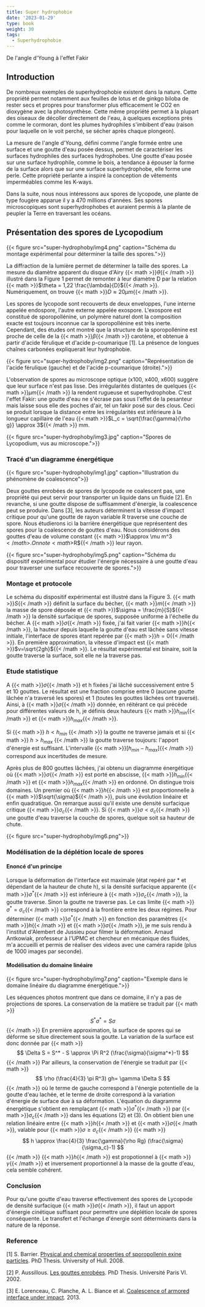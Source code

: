 ```yaml
---
title: Super hydrophobie
date: '2023-01-29'
type: book
weight: 30
tags:
  - Superhydrophobie
---
```


De l'angle d'Young à l'effet Fakir

<!--more-->

## Introduction

De nombreux exemples de superhydrophobie existent dans la nature. Cette propriété permet notamment aux feuilles de lotus et de ginkgo biloba de rester secs et propres pour transformer plus efficacement le CO2 en dioxygène avec la photosynthèse. Cette même propriété permet à la plupart des oiseaux de décoller directement de l'eau, à quelques exceptions près comme le cormoran, dont les plumes hydrophiles s'imbibent d'eau (raison pour laquelle on le voit perché, se sécher après chaque plongeon).

La mesure de l'angle d'Young, défini comme l'angle formée entre une surface et une goutte d'eau posée dessus, permet de caractériser les surfaces hydrophiles des surfaces hydrophobes. Une goutte d'eau posée sur une surface hydrophile, comme le bois, a tendance à épouser la forme de la surface alors que sur une surface superhydrophobe, elle forme une perle. Cette propriété perlante a inspiré la conception de vêtements imperméables comme les K-ways.

Dans la suite, nous nous intéressons aux spores de lycopode, une plante de type fougère apparue il y a 470 millions d'années. Ses spores microscopiques sont superhydrophobes et auraient permis à la plante de peupler la Terre en traversant les océans.

## Présentation des spores de Lycopodium

{{< figure src="super-hydrophoby/img4.png" caption="Schéma du montage expérimental pour déterminer la taille des spores.">}}

La diffraction de la lumière permet de déterminer la taille des spores. La mesure du diamètre apparent du disque d'Airy {{< math >}}$\theta${{< /math >}} illustré dans la Figure 1 permet de remonter à leur diamètre D par la relation {{< math >}}$\theta = 1,22 \frac{\lambda}{D}${{< /math >}}. Numériquement, on trouve {{< math >}}$D\approx 20 \mu m${{< /math >}}.

Les spores de lycopode sont recouverts de deux enveloppes, l'une
interne appelée endospore, l'autre externe appelée exospore. L'exospore est constitué de sporopollénine, un polymère naturel dont la composition exacte est toujours inconnue car la sporopollénine est très inerte. Cependant, des études ont montré que la structure de la sporopollénine est proche de celle de la {{< math >}}$\beta${{< /math >}} carotène, et obtenue à partir d'acide férulique et d'acide p-coumarique [1]. La présence de longues chaînes carbonées expliquerait leur hydrophobie.

{{< figure src="super-hydrophoby/img2.png" caption="Représentation de l'acide férulique (gauche) et de l'acide p-coumarique (droite).">}}

L'observation de spores au microscope optique (x100, x400, x600) suggère que leur surface n'est pas lisse.
Des irrégularités distantes
de quelques {{< math >}}$\mu m${{< /math >}} la rendent rugueuse et superhydrophobe. C'est l'effet Fakir: une goutte d'eau ne s'écrase pas sous l'effet de la pesanteur mais laisse sous elle des poches d'air, tel un fakir posé sur des clous. Ceci se produit lorsque la distance entre les irrégularités est inférieure à la longueur capillaire de l'eau {{< math >}}$L_c = \sqrt{\frac{\gamma}{\rho g}} \approx 3${{< /math >}} mm. 

{{< figure src="super-hydrophoby/img3.jpg" caption="Spores de Lycopodium, vus au microscope.">}}

### Tracé d'un diagramme énergétique

{{< figure src="super-hydrophoby/img1.jpg" caption="Illustration du phénomène de coalescence">}}

Deux gouttes enrobées de spores de lycopode ne coalescent pas, une propriété qui peut servir pour transporter un liquide dans un fluide [2]. En revanche, si une goutte dispose de suffisamment d'énergie, la coalescence peut se produire. Dans [3], les auteurs déterminent la vitesse d'impact critique pour qu'une goutte de rayon variable R traverse une couche de spore. Nous étudierons ici la barrière énergétique que représentent des spores pour la coalescence de gouttes d'eau. Nous considérons des gouttes d'eau de volume constant {{< math >}}$\approx \mu m^3 ${{< /math >}}. On note {{< math >}}$R${{< /math >}} leur rayon.

{{< figure src="super-hydrophoby/img5.png" caption="Schéma du dispositif expérimental pour étudier l'énergie nécessaire à une goutte d'eau pour traverser une surface recouverte de spores.">}}

### Montage et protocole

Le schéma du dispositif expérimental est illustré dans la Figure 3. {{< math >}}$S${{< /math >}} définit la surface du bécher, {{< math >}}$m${{< /math >}} la masse de spore déposée et {{< math >}}$\sigma = \frac{m}{S}${{< /math >}}
la densité surfacique de spores, supposée uniforme à l'échelle du bécher. A {{< math >}}$\sigma${{< /math >}} fixée, j'ai fait varier {{< math >}}$h${{< /math >}}, la hauteur depuis laquelle la goutte d'eau est lâchée sans vitesse initiale, l'interface de spores étant repérée par {{< math >}}$h=0${{< /math >}}. En première approximation, la vitesse d'impact est {{< math >}}$v=\sqrt{2gh}${{< /math >}}. Le résultat expérimental est binaire, soit la goutte traverse la surface, soit elle ne la traverse pas.

### Etude statistique

A {{< math >}}$\sigma${{< /math >}} et h fixées j'ai lâché successivement entre 5 et 10 gouttes. Le résultat est une fraction comprise
entre 0 (aucune goutte lâchée n'a traversé les spores) et 1 (toutes les gouttes lâchées ont traversé).
Ainsi, à {{< math >}}$\sigma${{< /math >}} donnée, en réitérant ce qui précède pour différentes valeurs de h, je définis deux hauteurs {{< math >}}$h_{min}${{< /math >}} et {{< math >}}$h_{max}${{< /math >}}.

Si {{< math >}} $h < h_{min}$ {{< /math >}} la goutte ne traverse jamais et si {{< math >}} $h > h_{max}$ {{< /math >}} la goutte traverse toujours: l'apport d'énergie est suffisant. L'intervalle {{< math >}}$[h_{min}-h_{max}]${{< /math >}} correspond aux incertitudes de mesure.

Après plus de 800 gouttes lâchées, j'ai obtenu un diagramme énergétique où {{< math >}}$\sigma${{< /math >}} est porté en abscisse, {{< math >}}$h_{min}${{< /math >}} et {{< math >}}$h_{max}${{< /math >}} en ordonné. On distingue trois domaines. Un premier où {{< math >}}$h${{< /math >}} est proportionnelle à {{< math >}}$\sqrt{\sigma}${{< /math >}}, puis une évolution linéaire et enfin quadratique. On remarque aussi qu'il existe une densité surfacique critique {{< math >}}$\sigma_c${{< /math >}}. Si {{< math >}}$\sigma< \sigma_c${{< /math >}} une goutte d'eau traverse la couche de spores, quelque soit sa hauteur de chute.

{{< figure src="super-hydrophoby/img6.png">}}

### Modélisation de la déplétion locale de spores

#### Enoncé d'un principe

Lorsque la déformation de l'interface est maximale (état repéré par * et dépendant de la hauteur de chute h),
si la densité surfacique apparente {{< math >}}$\sigma^*${{< /math >}} est inférieure à {{< math >}}$\sigma_c${{< /math >}}, la goutte traverse.
Sinon la goutte ne traverse pas. Le cas limite {{< math >}}$\sigma^*=\sigma_c${{< /math >}} correspond à la frontière entre les deux régimes. Pour déterminer {{< math >}}$\sigma^*${{< /math >}} en fonction des paramètres {{< math >}}$h${{< /math >}} et {{< math >}}$\sigma${{< /math >}}, je me suis rendu à l'institut d'Alembert de Jussieu pour filmer la déformation. Arnaud Antkowiak, professeur à l'UPMC et chercheur en mécanique des fluides, m'a accueilli et permis de réaliser des videos avec une caméra rapide (plus de 1000 images par seconde).

#### Modélisation du domaine linéaire

{{< figure src="super-hydrophoby/img7.png" caption="Exemple dans le domaine linéaire du diagramme énergétique.">}}

Les séquences photos montrent que dans ce domaine, il
n'y a pas de projections de spores. La conservation de la matière se traduit par
{{< math >}}$$
    S^* \sigma^*=S\sigma
$${{< /math >}}
En première approximation, la surface de spores qui se déforme se situe directement sous la goutte. La variation de la surface est donc donnée par
{{< math >}}$$
    \Delta S = S^* - S \approx \Pi R^2 (\frac{\sigma}{\sigma^*}-1)
$${{< /math >}}
Par ailleurs, la conservation de l'énergie se traduit par 
{{< math >}}$$
    \rho (\frac{4}{3} \pi R^3) gh= \gamma \Delta S
$${{< /math >}}
où le terme de gauche correspond à l'énergie potentielle de la goutte d'eau lachée, et le terme de droite correspond à la variation d'énergie de surface due à sa déformation.
L'équation du diagramme énergétique s'obtient en remplaçant {{< math >}}$\sigma^*${{< /math >}} par {{< math >}}$\sigma_c${{< /math >}} dans les équations (2) et (3). On obtient bien une relation linéaire entre {{< math >}}$h${{< /math >}} et {{< math >}}$\sigma${{< /math >}}, valable pour {{< math >}}$\sigma \geq \sigma_c${{< /math >}}
{{< math >}}$$
    h \approx \frac{4}{3} \frac{\gamma}{\rho Rg} (\frac{\sigma}{\sigma_c}-1)
$${{< /math >}}
{{< math >}}$h${{< /math >}} est propotionnel à {{< math >}}$\gamma${{< /math >}} et inversement proportionnel à la masse de la goutte d'eau, cela semble cohérent.

### Conclusion

Pour qu'une goutte d'eau traverse effectivement des spores de Lycopode de densité surfacique {{< math >}}$\sigma${{< /math >}}, il faut un apport d'énergie cinétique suffisant pour permettre
une déplétion locale de spores conséquente. Le transfert et l'échange d'énergie sont déterminants dans la nature de la réponse.

### Reference

[1] S. Barrier. [Physical and chemical properties of sporopollenin exine particles](https://core.ac.uk/download/pdf/9841868.pdf). PhD Thesis. University of Hull. 2008.

[2] P. Aussillous. [Les gouttes enrobées](https://theses.hal.science/tel-00003630). PhD Thesis. Université Paris VI. 2002.

[3] E. Lorenceau, C. Planche, A. L. Biance et al. [Coalescence of armored interface under impact](https://aip.scitation.org/doi/abs/10.1063/1.4801320). 2013.